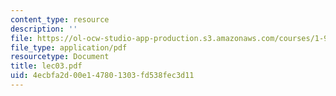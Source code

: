 ```yaml
---
content_type: resource
description: ''
file: https://ol-ocw-studio-app-production.s3.amazonaws.com/courses/1-978-from-nano-to-macro-introduction-to-atomistic-modeling-techniques-january-iap-2007/4ecbfa2d00e147801303fd538fec3d11_lec03.pdf
file_type: application/pdf
resourcetype: Document
title: lec03.pdf
uid: 4ecbfa2d-00e1-4780-1303-fd538fec3d11
---
```

